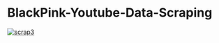 # BlackPink-Youtube-Data-Scraping

[![scrap3](https://github.com/tungbtt/BlackPink-Youtube-Data-Scraping/actions/workflows/main.yml/badge.svg)](https://github.com/tungbtt/BlackPink-Youtube-Data-Scraping/actions/workflows/main.yml)
